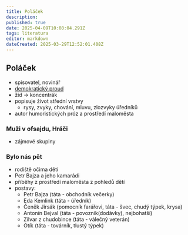 ```yaml
---
title: Poláček
description: 
published: true
date: 2025-04-09T10:08:04.291Z
tags: literatura
editor: markdown
dateCreated: 2025-03-29T12:52:01.408Z
---
```


## Poláček
- spisovatel, novinář
- [demokratický proud](/cs/literatura/historie/ceska-proza-mezi-val)
- žid -> koncentrák
- popisuje život střední vrstvy
	- rysy, zvyky, chování, mluvu, zlozvyky úředníků
- autor humoristických próz a prostředí maloměsta

### Muži v ofsajdu, Hráči
- zájmové skupiny
	
### Bylo nás pět
- rodiště očima dětí
- Petr Bajza a jeho kamarádi
- příběhy z prostředí maloměsta z pohledů dětí
- postavy:
	- Petr Bajza (táta - obchodník večerky)
	- Eda Kemlink (táta - úředník)
	- Čeněk Jirsák (pomocník farářovi, táta - švec, chudý týpek, krysa)
	- Antonín Bejval (táta - povozník(dodávky), nejbohatší)
	- Zilvar z chudobince (táta - válečný veterán)
	- Otík (táta - továrník, tlustý týpek)